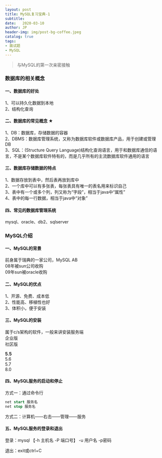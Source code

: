 ```yaml
---
layout: post
title: MySQL复习宝典-1
subtitle:   
date:   2020-03-10
author: JP
header-img: img/post-bg-coffee.jpeg
catalog: true
tags:
- 面试题
- MySQL
---
```


> 与MySQL的第一次亲密接触

### 数据库的相关概念

#### 一、数据库的好处

1、可以持久化数据到本地<br/>
2、结构化查询

#### 二、数据库的常见概念 ★
1、DB：数据库，存储数据的容器<br/>
2、DBMS：数据库管理系统，又称为数据库软件或数据库产品，用于创建或管理DB<br/>
3、SQL：(Structure Query Language)结构化查询语言，用于和数据库通信的语言，不是某个数据库软件特有的，而是几乎所有的主流数据库软件通用的语言

#### 三、数据库存储数据的特点
1、数据存放到表中，然后表再放到库中<br/>
2、一个库中可以有多张表，每张表具有唯一的表名用来标识自己<br/>
3、表中有一个或多个列，列又称为“字段”，相当于java中“属性”<br/>
4、表中的每一行数据，相当于java中“对象”

#### 四、常见的数据库管理系统
mysql、oracle、db2、sqlserver

### MySQL介绍

#### 一、MySQL的背景
前身属于瑞典的一家公司，MySQL AB<br/>
08年被sun公司收购<br/>
09年sun被oracle收购<br/>

#### 二、MySQL的优点
1、开源、免费、成本低<br/>
2、性能高、移植性也好<br/>
3、体积小，便于安装

#### 三、MySQL的安装
属于c/s架构的软件，一般来讲安装服务端<br/>
企业版<br/>
社区版

**5.5**<br>
5.6<br>
5.7<br>
8.0

#### 四、MySQL服务的启动和停止
方式一：通过命令行

```sql
net start 服务名
net stop 服务名
```

方式二：计算机——右击——管理——服务

#### 五、MySQL服务的登录和退出

登录：mysql 【-h 主机名 -P 端口号】 -u 用户名 -p密码	

退出：exit或ctrl+C
